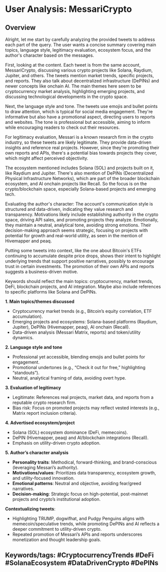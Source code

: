 # User Analysis: MessariCrypto

## Overview

<think>
Alright, let me start by carefully analyzing the provided tweets to address each part of the query. The user wants a concise summary covering main topics, language style, legitimacy evaluation, ecosystem focus, and the author's character based on the messages.

First, looking at the content. Each tweet is from the same account, MessariCrypto, discussing various crypto projects like Solana, Raydium, Jupiter, and others. The tweets mention market trends, specific projects, and reports. They also talk about decentralized infrastructure (DePINs) and newer concepts like onchain AI. The main themes here seem to be cryptocurrency market analysis, highlighting emerging projects, and discussing technological developments in the crypto space.

Next, the language style and tone. The tweets use emojis and bullet points to draw attention, which is typical for social media engagement. They're informative but also have a promotional aspect, directing users to reports and websites. The tone is professional but accessible, aiming to inform while encouraging readers to check out their resources.

For legitimacy evaluation, Messari is a known research firm in the crypto industry, so these tweets are likely legitimate. They provide data-driven insights and reference real projects. However, since they're promoting their own reports and APIs, there's a potential bias towards projects they cover, which might affect perceived objectivity.

The ecosystem mentioned includes Solana (SOL) and projects built on it, like Raydium and Jupiter. There's also mention of DePINs (Decentralized Physical Infrastructure Networks), which are part of the broader blockchain ecosystem, and AI onchain projects like Recall. So the focus is on the crypto/blockchain space, especially Solana-based projects and emerging tech.

Evaluating the author's character: The account's communication style is structured and data-driven, indicating they value research and transparency. Motivations likely include establishing authority in the crypto space, driving API sales, and promoting projects they analyze. Emotionally, they maintain a neutral, analytical tone, avoiding strong emotions. Their decision-making approach seems strategic, focusing on projects with potential for growth and real-world utility, as seen in the mention of Hivemapper and peaq.

Putting some tweets into context, like the one about Bitcoin's ETFs continuing to accumulate despite price drops, shows their intent to highlight underlying trends that support positive narratives, possibly to encourage trust in certain investments. The promotion of their own APIs and reports suggests a business-driven motive.

Keywords should reflect the main topics: cryptocurrency, market trends, DeFi, blockchain projects, and AI integration. Maybe also include references to specific platforms like Solana and DePINs.
</think>

**1. Main topics/themes discussed**  
- Cryptocurrency market trends (e.g., Bitcoin’s equity correlation, ETF accumulation).  
- Emerging projects and ecosystems: Solana-based platforms (Raydium, Jupiter), DePINs (Hivemapper, peaq), AI onchain (Recall).  
- Data-driven analysis (Messari Matrix, reports) and token/utility dynamics.  

**2. Language style and tone**  
- Professional yet accessible, blending emojis and bullet points for engagement.  
- Promotional undertones (e.g., “Check it out for free,” highlighting “standouts”).  
- Neutral, analytical framing of data, avoiding overt hype.  

**3. Evaluation of legitimacy**  
- Legitimate: References real projects, market data, and reports from a reputable crypto research firm.  
- Bias risk: Focus on promoted projects may reflect vested interests (e.g., Matrix report inclusion criteria).  

**4. Advertised ecosystem/project**  
- Solana (SOL) ecosystem dominance (DeFi, memecoins).  
- DePIN (Hivemapper, peaq) and AI/blockchain integrations (Recall).  
- Emphasis on utility-driven crypto adoption.  

**5. Author’s character analysis**  
- **Personality traits**: Methodical, forward-thinking, and brand-conscious (leveraging Messari’s authority).  
- **Motivations/values**: Prioritizes data transparency, ecosystem growth, and utility-focused innovation.  
- **Emotional patterns**: Neutral and objective, avoiding fear/greed narratives.  
- **Decision-making**: Strategic focus on high-potential, post-mainnet projects and crypto’s institutional adoption.  

**Contextualizing tweets**:  
- Highlighting TRUMP, dogwifhat, and Pudgy Penguins aligns with memecoin/speculative trends, while promoting DePINs and AI reflects a deeper commitment to utility-driven crypto.  
- Repeated promotion of Messari’s APIs and reports underscores monetization and thought leadership goals.  

**Keywords/tags**: #CryptocurrencyTrends #DeFi #SolanaEcosystem #DataDrivenCrypto #DePINs
---
